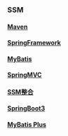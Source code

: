 ### SSM

#### [Maven](https://github.com/canvss/Maven#readme)

#### [SpringFramework](README/SpringFramework.md)

#### [MyBatis](#)

#### [SpringMVC](#)

#### [SSM整合](#)

#### [SpringBoot3]()

#### [MyBatis Plus]()

